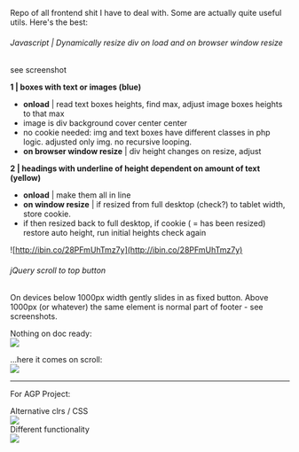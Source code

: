 Repo of all frontend shit I have to deal with. Some are actually quite useful utils. Here's the best:  

###### Javascript | Dynamically resize div on load and on browser window resize  
see screenshot  
  
**1 | boxes with text or images (blue)**  
* **onload** | read text boxes heights, find max, adjust image boxes heights to that max
* image is div background cover center center  
* no cookie needed: img and text boxes have different classes in php logic. adjusted only img. no recursive looping.
* **on browser window resize** | div height changes on resize, adjust  
  
**2 | headings with underline of height dependent on amount of text (yellow)**  
* **onload** | make them all in line
* **on window resize** | if resized from full desktop (check?) to tablet width, store cookie. 
* if then resized back to full desktop, if cookie ( = has been resized) restore auto height, run initial heights check again

![http://ibin.co/28PFmUhTmz7y](http://ibin.co/28PFmUhTmz7y)
  
###### jQuery scroll to top button  
On devices below 1000px width gently slides in as fixed button. Above 1000px (or whatever) the same element is normal part of footer - see screenshots.  
  
Nothing on doc ready:  
![](https://github.com/mthjn/All-Frontend-Shit/blob/master/Scroll/Scroll_ScrollToTopButton/img/AGP_Scroll_Onready.png)  
  
...here it comes on scroll:  
![](https://github.com/mthjn/All-Frontend-Shit/blob/master/Scroll/Scroll_ScrollToTopButton/img/AGP_Scroll_Onscroll.png)  
  
***  
  
For AGP Project:  
  
Alternative clrs / CSS  
![](https://github.com/mthjn/All-Frontend-Shit/blob/master/Scroll/Scroll_ScrollToTopButton/img/AGP_Scroll_Onscroll-Alternative.png)    
Different functionality  
![](https://github.com/mthjn/All-Frontend-Shit/blob/master/Scroll/Scroll_ScrollToTopButton/img/AGP_Scroll_Onscroll-Back.png)
